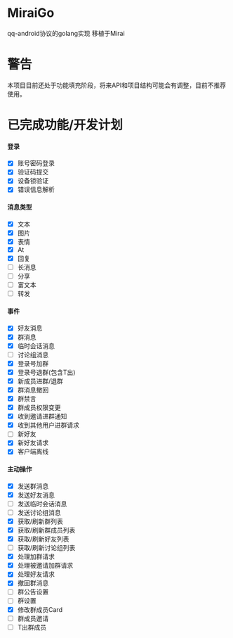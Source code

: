 # MiraiGo
qq-android协议的golang实现 移植于Mirai

# 警告
本项目目前还处于功能填充阶段，将来API和项目结构可能会有调整，目前不推荐使用。

# 已完成功能/开发计划
#### 登录
- [x] 账号密码登录
- [x] 验证码提交
- [x] 设备锁验证
- [x] 错误信息解析

#### 消息类型
- [x] 文本
- [x] 图片
- [x] 表情
- [x] At
- [x] 回复
- [ ] 长消息
- [ ] 分享
- [ ] 富文本
- [ ] 转发

#### 事件
- [x] 好友消息
- [x] 群消息
- [x] 临时会话消息
- [ ] 讨论组消息
- [x] 登录号加群
- [x] 登录号退群(包含T出)
- [x] 新成员进群/退群
- [x] 群消息撤回 
- [x] 群禁言
- [x] 群成员权限变更
- [x] 收到邀请进群通知
- [x] 收到其他用户进群请求
- [ ] 新好友
- [x] 新好友请求
- [x] 客户端离线

#### 主动操作
- [x] 发送群消息
- [x] 发送好友消息
- [ ] 发送临时会话消息
- [ ] 发送讨论组消息
- [x] 获取/刷新群列表
- [x] 获取/刷新群成员列表
- [x] 获取/刷新好友列表
- [ ] 获取/刷新讨论组列表
- [x] 处理加群请求
- [x] 处理被邀请加群请求
- [x] 处理好友请求
- [x] 撤回群消息
- [ ] 群公告设置
- [ ] 群设置
- [x] 修改群成员Card
- [ ] 群成员邀请
- [ ] T出群成员
